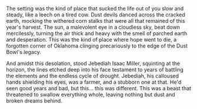 The setting was the kind of place that sucked the life out of you slow and steady, like a leech on a tired cow. Dust devils danced across the cracked earth, mocking the withered corn stalks that were all that remained of this year's harvest. The sun, a malevolent eye in a cloudless sky, beat down mercilessly, turning the air thick and heavy with the smell of parched earth and desperation. This was the kind of place where hope went to die, a forgotten corner of Oklahoma clinging precariously to the edge of the Dust Bowl's legacy.

And amidst this desolation, stood Jebediah Isaac Miller, squinting at the horizon, the lines etched deep into his face testament to years of battling the elements and the endless cycle of drought. Jebediah, his calloused hands shielding his eyes, was a farmer, and a stubborn one at that. He'd seen good years and bad, but this… this was different. This was a beast that threatened to swallow everything whole, leaving nothing but dust and broken dreams behind.
